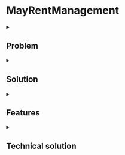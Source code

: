 # MayRentManagement

<details><summary><h2>Problem</h2></summary>
	
- An owner has many appartments in a building to rent out and need to separate ncome, expenses, utilities and tenants for each of them 
- Previously, the management is done with Excel which makes thing very complicated to separate the buildings and being scalable because of multiple sheets when many different complicated actions to pull the data 
- Most of the data is stored in Excel and the input is in Excel so need to be able to import the data and export the whole data if we are about to use a system 
- <details><summary>Rent period is not tracked well with Excel and it creates mistake with people getting duplicate charged in their rent</summary>
	
	- There is no way for the admin to see if the customer has overdue their rent payment for too long and too much based on the payment record 
	- Tenant is allowed to pay part of the invoice because of financial situation during COVID and the administrator faces a problem when tracking it. 
 	</details>
	
- <details><summary>Excel could not control the user and their permissions</summary>
	
	- Admin can do everything from approve users, add, edit and delete and bulk action 
	- Moderator can only add and edit but not import and bulk action 
	- Viewer can not change anything in the system, only to see the data
	</details>
- Invoice for customer is created manually with Word and Excel, which creates many human mistakes from taking the wrong data 
- Change in invoice format can lead to huge changes with everything bacause of the manual process 
	
</details>

<details><summary><h2>Solution</h2></summary>
	
- <details><summary>A simple management system for add, edit, delete and import Excel for the simple properties</summary>
	
	- tenants
	- buildings
	- income 
	- expense 
	</details>
- Excel template needed to be generated with the select options to avoid picking the wrong option 
- Data for each buildings in the system needs to be classified and separated  
- Invoice charged sent to the tenants needs to start from the end of the last invoice period
- When the admin accidentally delete an invoice, the rent period in that invoice should be included in the next invoice 
- <details><summary>The application needs to be able to give certain user certain permissions depending on their roles</summary>
	
	- Admin can do everything from approve users, add, edit and delete and bulk action 
	- Moderator can only add and edit but not import and bulk action 
	- Viewer can not change anything in the system, only to see the data
	</details>
- Admin needs to be able to back up data and restore data when human error happens 

</details>
	
<details><summary><h2>Features</h2></summary>
	
- Admin Content Management system
	- Approve registration 
	- Innitialize the database 
	- Submit an issue for changes 
	- Run a query for database changes 
	- Submit an issue for developer for maintainance 
- Authentication
	- Login: determine the user data and also have the information about their permissions 
	- Signup: user register to control in the front and get approved from the CMS by admin 
- Dashboard
	- Buildings: information about all the buildings in the app 
		- add 
		- edit 
		- delete 
	- Utilities type: all the utilities types - they are classify as the one to be charged only once, periodically charged, rent and the charge with numbers
	- Backup data and restore the application from backup data 
- Building management: all the feature here will have to make sure the data for one building does not get duplicated in the other building in the same system 
	- apartments: all the units for rent inside a building. Also need to show the one which is empty first so the admin can talk to marketing and agency about available options 
		- add
		- edit 
		- delete 
	- tenant: people who rent the property along with the aparment they are in. 
		- add
		- edit 
		- delete 
	- income: all the possible income coming from invoices from tenants and the other source such as tax refund, little garage sales 
		- add 
		- edit 
		- delete 
	- expenses: the cost which the building has pay for operation 
		- add 
		- edit 
		- delete 
	- <details><summary>lease aggreement </summary>
	
		- <details><summary>list</summary>
	
			- all the contracts in the building, this needs to display the amount the tenants in an appartment already paid along with their bond compared to the invoice being charged
			- compare the end date of the lease to see when the room is available for the next person 
			- compare the start date of the new lease to the empty room to see if the admin can get someone to fill the room in between 
			</details>
	
		- resolve old contract: when import contracts from Excel, there are contracts which has been paid for a long time. The admin does not want to put all their invoices and the payment they made. This is to make sure the admin can choose a date for all the old contracts to be paid until so they can be started the new invoice period fresh 
		- add 
		- edit 
		- delete 
	</details>
</details>

<details><summary><h2>Technical solution</h2></summary>
	
- General functions: 
	- Database action:
		-  
		- Create connection 
			- 
	- Bulk insert: 
		- Depending on the table, need to convert the Excel columns to the right column from database. 
			- For the column which users can choose by name such as Building, need to convert that building name to the corresponding building ID. 
			- For date column, need to make sure to convert the format Date Month Year to Year Month Date so it can go to the database table 
			- For columns which are not in the column list, ignore them. 
		- Convert all the columns to the insert query
		- Execute all the queries as a transaction and roll back if there is any errors. 

</details>

